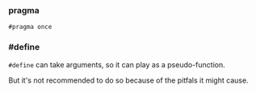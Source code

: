 ### pragma
`#pragma once` 

### #define
`#define` can take arguments, so it can play as a pseudo-function.

But it's not recommended to do so because of the pitfals it might cause.
